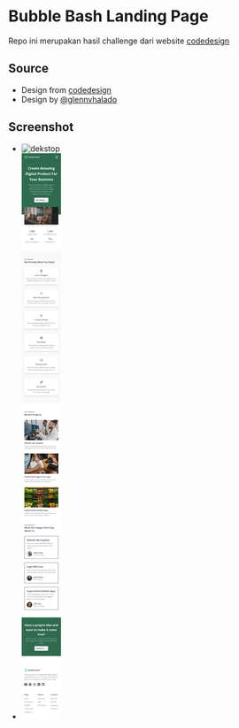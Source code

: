 # Bubble Bash Landing Page

Repo ini merupakan hasil challenge dari website [codedesign](https://codedesign.dev)

## Source

- Design from [codedesign](https://codedesign.dev/challenge/bubble-bash)
- Design by [@glennvhalado](https://www.figma.com/@glennvhalado)

## Screenshot

- ![dekstop](/screenshot/dekstop.png)
- ![mobile](/screenshot/mobile.png)
